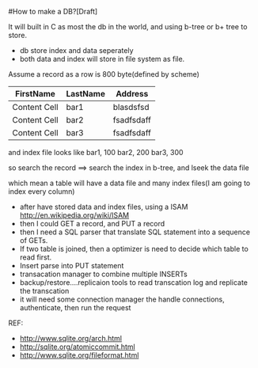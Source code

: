 #How to make a DB?[Draft]

It will built in C as most the db in the world, and using b-tree or b+ tree to store.

* db store index and data seperately
* both data and index will store in file system as file.

Assume a record as a row is 800 byte(defined by scheme) 

FirstName     | LastName | Address
------------- | -------- | ----------
Content Cell  | bar1     |  blasdsfsd
Content Cell  | bar2     |  fsadfsdaff
Content Cell  | bar3     |  fsadfsdaff

and index file looks like
bar1, 100
bar2, 200
bar3, 300

so search the record ==> search the index in b-tree, and lseek the data file

which mean a table will have a data file and many index files(I am going to index every column)


* after have stored data and index files, using a ISAM http://en.wikipedia.org/wiki/ISAM
* then I could GET a record, and PUT a record
* then I need a SQL parser that translate SQL statement into a sequence of GETs. 
* If two table is joined, then a optimizer is need to decide which table to read first.
* Insert parse into PUT statement
* transacation manager to combine multiple INSERTs
* backup/restore....replicaion tools to read transcation log and replicate the transcation
* it will need some connection manager the handle connections, authenticate, then run the request



REF:
* http://www.sqlite.org/arch.html
* http://sqlite.org/atomiccommit.html
* http://www.sqlite.org/fileformat.html